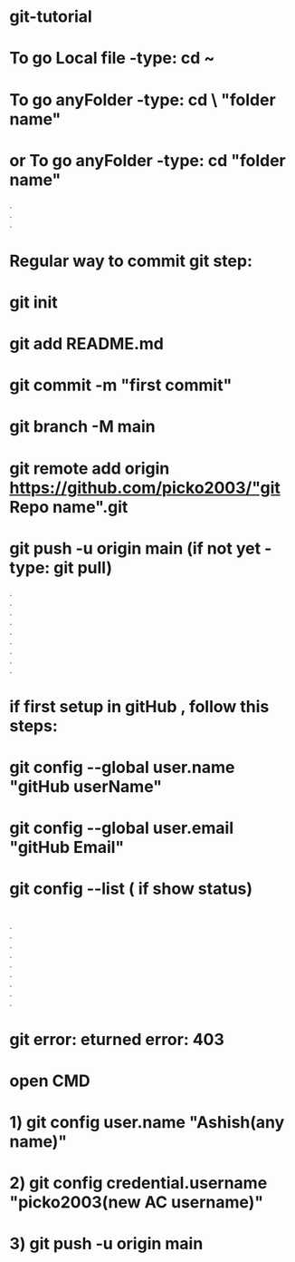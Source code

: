# git-tutorial
# To go Local file -type: cd ~
# To go anyFolder -type: cd \ "folder name"
# or To go anyFolder -type: cd "folder name"
.<br>
.<br>
.<br>
# Regular way to commit git step:
# git init
# git add README.md
# git commit -m "first commit"
# git branch -M main
# git remote add origin https://github.com/picko2003/"git Repo name".git
# git push -u origin main (if not yet -type: git pull)
.<br>
.<br>
.<br>
.<br>
.<br>
.<br>
.<br>
.<br>
.<br>
# if first setup in gitHub , follow this steps:

# git config --global user.name "gitHub userName"
# git config --global user.email "gitHub Email"
# git config --list ( if show status)
#
#
.<br>
.<br>
.<br>
.<br>
.<br>
.<br>
.<br>
.<br>
.<br>
# git error: eturned error: 403
#

# open CMD
# 1) git config user.name "Ashish(any name)"
# 2) git config credential.username "picko2003(new AC username)"
# 3) git push -u origin main

